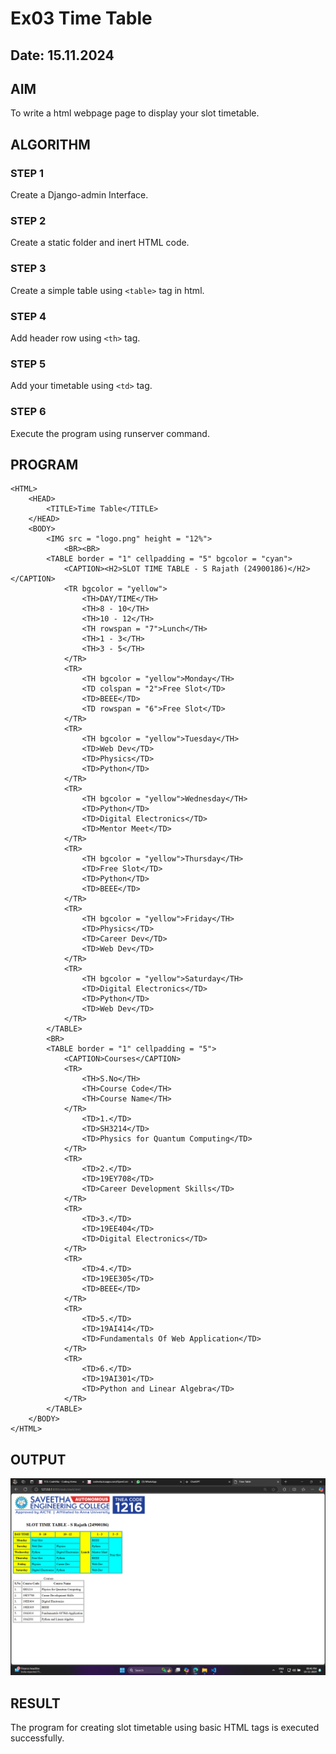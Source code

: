 # Ex03 Time Table
## Date: 15.11.2024

## AIM
To write a html webpage page to display your slot timetable.

## ALGORITHM
### STEP 1
Create a Django-admin Interface.

### STEP 2
Create a static folder and inert HTML code.

### STEP 3
Create a simple table using ```<table>``` tag in html.

### STEP 4
Add header row using ```<th>``` tag.

### STEP 5
Add your timetable using ```<td>``` tag.

### STEP 6
Execute the program using runserver command.

## PROGRAM
```
<HTML>
    <HEAD>
        <TITLE>Time Table</TITLE>
    </HEAD>
    <BODY>
        <IMG src = "logo.png" height = "12%">
            <BR><BR>
        <TABLE border = "1" cellpadding = "5" bgcolor = "cyan">
            <CAPTION><H2>SLOT TIME TABLE - S Rajath (24900186)</H2></CAPTION>
            <TR bgcolor = "yellow">
                <TH>DAY/TIME</TH>
                <TH>8 - 10</TH>
                <TH>10 - 12</TH>
                <TH rowspan = "7">Lunch</TH>
                <TH>1 - 3</TH>
                <TH>3 - 5</TH>
            </TR>
            <TR>
                <TH bgcolor = "yellow">Monday</TH>
                <TD colspan = "2">Free Slot</TD>
                <TD>BEEE</TD>
                <TD rowspan = "6">Free Slot</TD>
            </TR>
            <TR>
                <TH bgcolor = "yellow">Tuesday</TH>
                <TD>Web Dev</TD>
                <TD>Physics</TD>
                <TD>Python</TD>
            </TR>
            <TR>
                <TH bgcolor = "yellow">Wednesday</TH>
                <TD>Python</TD>
                <TD>Digital Electronics</TD>
                <TD>Mentor Meet</TD>
            </TR>
            <TR>
                <TH bgcolor = "yellow">Thursday</TH>
                <TD>Free Slot</TD>
                <TD>Python</TD>
                <TD>BEEE</TD>
            </TR>
            <TR>
                <TH bgcolor = "yellow">Friday</TH>
                <TD>Physics</TD>
                <TD>Career Dev</TD>
                <TD>Web Dev</TD>
            </TR>
            <TR>
                <TH bgcolor = "yellow">Saturday</TH>
                <TD>Digital Electronics</TD>
                <TD>Python</TD>
                <TD>Web Dev</TD>
            </TR>
        </TABLE>
        <BR>
        <TABLE border = "1" cellpadding = "5">
            <CAPTION>Courses</CAPTION>
            <TR>
                <TH>S.No</TH>
                <TH>Course Code</TH>
                <TH>Course Name</TH>
            </TR>
                <TD>1.</TD>
                <TD>SH3214</TD>
                <TD>Physics for Quantum Computing</TD>
            </TR>
            <TR>
                <TD>2.</TD>
                <TD>19EY708</TD>
                <TD>Career Development Skills</TD>
            </TR>
            <TR>
                <TD>3.</TD>
                <TD>19EE404</TD>
                <TD>Digital Electronics</TD>
            </TR>
            <TR>
                <TD>4.</TD>
                <TD>19EE305</TD>
                <TD>BEEE</TD>
            </TR>
            <TR>
                <TD>5.</TD>
                <TD>19AI414</TD>
                <TD>Fundamentals Of Web Application</TD>
            </TR>
            <TR>
                <TD>6.</TD>
                <TD>19AI301</TD>
                <TD>Python and Linear Algebra</TD>
            </TR>
        </TABLE>
    </BODY>
</HTML>
```

## OUTPUT
![alt text](<Screenshot 2024-11-15 204622.png>)

## RESULT
The program for creating slot timetable using basic HTML tags is executed successfully.
